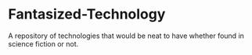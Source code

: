 # Fantasized-Technology
A repository of technologies that would be neat to have whether found in science fiction or not.
